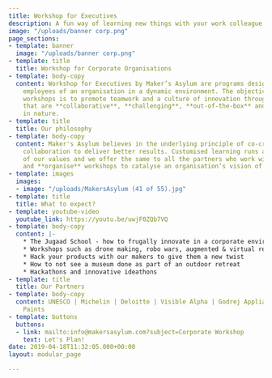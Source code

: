 ```yaml
---
title: Workshop for Executives
description: A fun way of learning new things with your work colleague
image: "/uploads/banner corp.png"
page_sections:
- template: banner
  image: "/uploads/banner corp.png"
- template: title
  title: Workshop for Corporate Organisations
- template: body-copy
  content: Workshop for Executives by Maker’s Asylum are programs designed to engage
    employees of an organisation in a dynamic environment. The objective of these
    workshops is to promote teamwork and a culture of innovation through activities
    that are **collaborative**, **challenging**, **out-of-the-box** and of **new-age**
    in nature.
- template: title
  title: Our philosophy
- template: body-copy
  content: Maker's Asylum believes in the underlying principle of co-creation and
    collaboration to deliver better results. Customised learning runs at the core
    of our values and we offer the same to all the partners who work with us. We **co-create**
    and **organise** workshops to catalyse an organisation’s vision of doing business.
- template: images
  images:
  - image: "/uploads/MakersAsylum (41 of 55).jpg"
- template: title
  title: What to expect?
- template: youtube-video
  youtube_link: https://youtu.be/uwjF0ZQb7VQ
- template: body-copy
  content: |-
    * The Jugaad School - how to frugally innovate in a corporate environment
    * Workshops such as drone making, robo wars, augmented & virtual reality and more
    * Hack your products with our makers to give them a new twist
    * How to not see a museum done as part of an outdoor retreat
    * Hackathons and innovative ideathons
- template: title
  title: Our Partners
- template: body-copy
  content: UNESCO | Michelin | Deloitte | Visible Alpha | Godrej Appliances | Asian
    Paints
- template: buttons
  buttons:
  - link: mailto:info@makersasylum.com?subject=Corporate Workshop
    text: Let's Plan!
date: 2019-04-18T11:32:05.000+00:00
layout: modular_page

---
```

